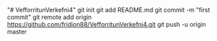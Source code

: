 "# VefforritunVerkefni4"  git init git add README.md git commit -m "first commit" git remote add origin https://github.com/fridjon88/VefforritunVerkefni4.git git push -u origin master
